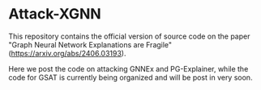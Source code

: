 # Attack-XGNN
This repository contains the official version of source code on the paper "Graph Neural Network Explanations are Fragile"(https://arxiv.org/abs/2406.03193).

Here we post the code on attacking GNNEx and PG-Explainer, while the code for GSAT is currently being organized and will be post in very soon.
